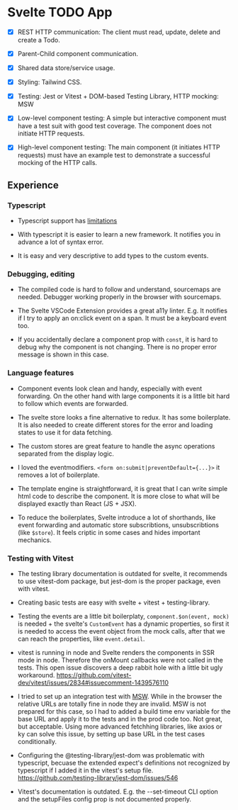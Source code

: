 # Svelte TODO App

- [x] REST HTTP communication: The client must read, update, delete and create a Todo.
- [x] Parent-Child component communication.
- [x] Shared data store/service usage.
- [x] Styling: Tailwind CSS.
- [x] Testing: Jest or Vitest + DOM-based Testing Library, HTTP mocking: MSW
- [x] Low-level component testing: A simple but interactive component must have a test suit with good test coverage. The component does not initiate HTTP requests.
- [x] High-level component testing: The main component (it initiates HTTP requests) must have an example test to demonstrate a successful mocking of the HTTP calls.


## Experience

### Typescript

- Typescript support has [limitations](https://svelte.dev/docs/typescript#limitations)

- With typescript it is easier to learn a new framework. It notifies you in advance a lot of syntax error.

- It is easy and very descriptive to add types to the custom events.

### Debugging, editing

- The compiled code is hard to follow and understand, sourcemaps are needed. Debugger working properly in the browser with sourcemaps.

- The Svelte VSCode Extension provides a great a11y linter. E.g. It notifies if I try to apply an on:click event on a span. It must be a keyboard event too.

- If you accidentally declare a component prop with `const`, it is hard to debug why the component is not changing. There is no proper error message is shown in this case.

### Language features

- Component events look clean and handy, especially with event forwarding. On the other hand with large components it is a little bit hard to follow which events are forwarded.

- The svelte store looks a fine alternative to redux. It has some boilerplate. It is also needed to create different stores for the error and loading states to use it for data fetching. 

- The custom stores are great feature to handle the async operations separated from the display logic.

- I loved the eventmodifiers. `<form on:submit|preventDefault={...}>` it removes a lot of boilerplate.

- The template engine is straightforward, it is great that I can write simple html code to describe the component. It is more close to what will be displayed exactly than React (JS + JSX).

- To reduce the boilerplates, Svelte introduce a lot of shorthands, like event forwarding and automatic store subscribtions, unsubscribtions (like `$store`). It feels criptic in some cases and hides important mechanics. 

### Testing with Vitest

- The testing library documentation is outdated for svelte, it recommends to use vitest-dom package, but jest-dom is the proper package, even with vitest.

- Creating basic tests are easy with svelte + vitest + testing-library.

- Testing the events are a little bit boilerplaty, `component.$on(event, mock)` is needed + the svelte's `CustomEvent` has a dynamic properties, so first it is needed to access the event object from the mock calls, after that we can reach the properties, like `event.detail`.

- vitest is running in node and Svelte renders the components in SSR mode in node. Therefore the onMount callbacks were not called in the tests. This open issue discovers a deep rabbit hole with a little bit ugly workaround. https://github.com/vitest-dev/vitest/issues/2834#issuecomment-1439576110

- I tried to set up an integration test with [MSW](https://mswjs.io/). While in the browser the relative URLs are totally fine in node they are invalid. MSW is not prepared for this case, so I had to added a build time env variable for the base URL and apply it to the tests and in the prod code too. Not great, but acceptable. Using more advanced fetchhing libraries, like axios or ky can solve this issue, by setting up base URL in the test cases conditionally.

- Configuring the @testing-library/jest-dom was problematic with typescript, becuase the extended expect's definitions not recognized by typescript if I added it in the vitest's setup file. https://github.com/testing-library/jest-dom/issues/546

- Vitest's documentation is outdated. E.g. the --set-timeout CLI option and the setupFiles config prop is not documented properly. 